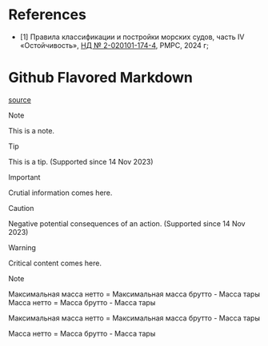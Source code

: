 # References

- [1] Правила классификации и постройки морских судов, часть IV «Остойчивость», [НД № 2-020101-174-4](</reference/RMRS/Rules/classification_&_construction_of_ships_&_offshore_installations/Ships_(primary_group)/Sea-Going_Ships/2-020101-174-4_stability.pdf>), РМРС, 2024 г;

# Github Flavored Markdown

[source](https://github.com/sinsukehlab/NOTE-test/blob/main/NOTE.md)

> [!NOTE]
> This is a note.

> [!TIP]
> This is a tip. (Supported since 14 Nov 2023)

> [!IMPORTANT]
> Crutial information comes here.

> [!CAUTION]
> Negative potential consequences of an action. (Supported since 14 Nov 2023)

> [!WARNING]
> Critical content comes here.

> [!NOTE]
> Максимальная масса нетто = Максимальная масса брутто - Масса тары
> Масса нетто = Масса брутто - Масса тары

Максимальная масса нетто = Максимальная масса брутто - Масса тары

Масса нетто = Масса брутто - Масса тары
